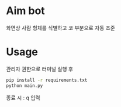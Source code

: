 # Aim bot
화면상 사람 형체를 식별하고 코 부분으로 자동 조준

# Usage
관리자 권한으로 터미널 실행 후
```bash
pip install -r requirements.txt
python main.py
```
종료 시 : q 입력
